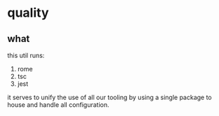 # quality

## what

this util runs:

1. rome
1. tsc
1. jest

it serves to unify the use of all our tooling by using a single package to house and handle all configuration.